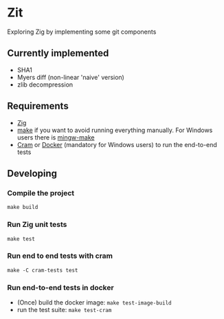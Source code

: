 # Zit

Exploring Zig by implementing some git components

## Currently implemented

+ SHA1
+ Myers diff (non-linear 'naive' version)
+ zlib decompression

## Requirements
+ [Zig](https://ziglang.org/)
+ [make](https://www.gnu.org/software/make/) if you want to avoid running everything manually. For Windows users there is [mingw-make](https://www.mingw-w64.org/) 
+ [Cram](https://bitheap.org/cram/) or [Docker](https://www.docker.com/) (mandatory for Windows users) to run the end-to-end tests

## Developing

### Compile the project
`make build`

### Run Zig unit tests
`make test`

### Run end to end tests with cram
`make -C cram-tests test`

### Run end-to-end tests in docker
+ (Once) build the docker image: `make test-image-build`
+ run the test suite: `make test-cram`
